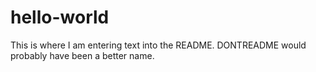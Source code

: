 hello-world
===========

This is where I am entering text into the README. DONTREADME would probably have been a better name. 
